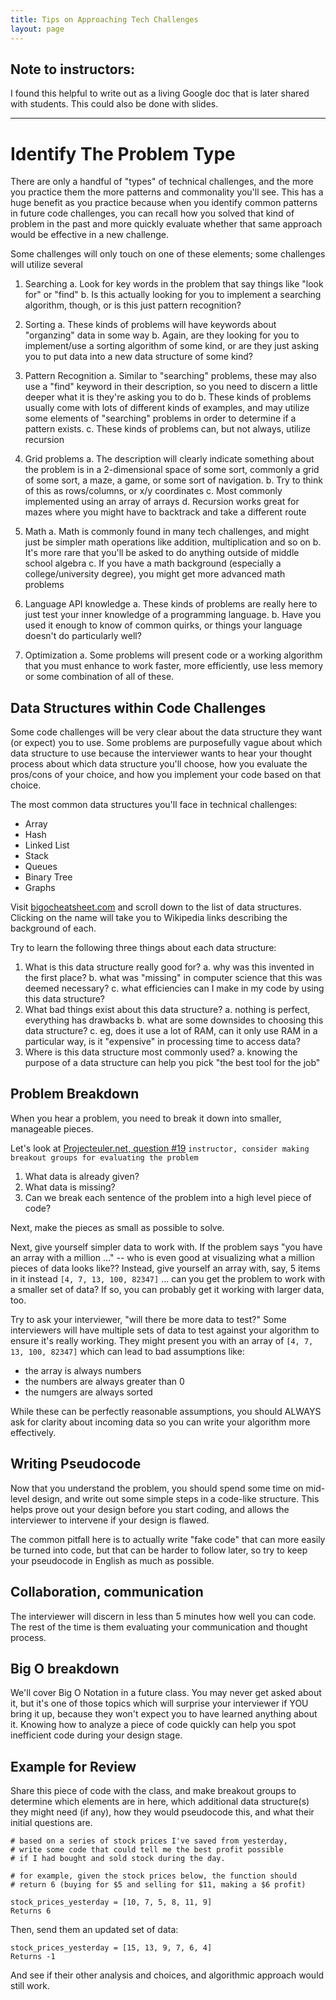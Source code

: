 ```yaml
---
title: Tips on Approaching Tech Challenges
layout: page
---
```


## Note to instructors:

I found this helpful to write out as a living Google doc that is later shared with students. This could also be done with slides.

---

# Identify The Problem Type

There are only a handful of "types" of technical challenges, and the more you practice them the more patterns and commonality you'll see. This has a huge benefit as you practice because when you identify common patterns in future code challenges, you can recall how you solved that kind of problem in the past and more quickly evaluate whether that same approach would be effective in a new challenge.

Some challenges will only touch on one of these elements; some challenges will utilize several

1. Searching
  a. Look for key words in the problem that say things like "look for" or "find"
  b. Is this actually looking for you to implement a searching algorithm, though, or is this just pattern recognition?
  
2. Sorting
  a. These kinds of problems will have keywords about "organzing" data in some way
  b. Again, are they looking for you to implement/use a sorting algorithm of some kind, or are they just asking you to put data into a new data structure of some kind?

3. Pattern Recognition
  a. Similar to "searching" problems, these may also use a "find" keyword in their description, so you need to discern a little deeper what it is they're asking you to do
  b. These kinds of problems usually come with lots of different kinds of examples, and may utilize some elements of "searching" problems in order to determine if a pattern exists.
  c. These kinds of problems can, but not always, utilize recursion
  
4. Grid problems
  a. The description will clearly indicate something about the problem is in a 2-dimensional space of some sort, commonly a grid of some sort, a maze, a game, or some sort of navigation.
  b. Try to think of this as rows/columns, or x/y coordinates
  c. Most commonly implemented using an array of arrays
  d. Recursion works great for mazes where you might have to backtrack and take a different route

5. Math
  a. Math is commonly found in many tech challenges, and might just be simpler math operations like addition, multiplication and so on
  b. It's more rare that you'll be asked to do anything outside of middle school algebra
  c. If you have a math background (especially a college/university degree), you might get more advanced math problems
  
6. Language API knowledge
  a. These kinds of problems are really here to just test your inner knowledge of a programming language.
  b. Have you used it enough to know of common quirks, or things your language doesn't do particularly well?
  
7. Optimization
  a. Some problems will present code or a working algorithm that you must enhance to work faster, more efficiently, use less memory or some combination of all of these.
  

## Data Structures within Code Challenges

Some code challenges will be very clear about the data structure they want (or expect) you to use. Some problems are purposefully vague about which data structure to use because the interviewer wants to hear your thought process about which data structure you'll choose, how you evaluate the pros/cons of your choice, and how you implement your code based on that choice.

The most common data structures you'll face in technical challenges:

- Array
- Hash
- Linked List
- Stack
- Queues
- Binary Tree
- Graphs

Visit [bigocheatsheet.com](https://bigocheatsheet.com) and scroll down to the list of data structures. Clicking on the name will take you to Wikipedia links describing the background of each.

Try to learn the following three things about each data structure:

1. What is this data structure really good for?
  a. why was this invented in the first place?
  b. what was "missing" in computer science that this was deemed necessary?
  c. what efficiencies can I make in my code by using this data structure?
2. What bad things exist about this data structure?
  a. nothing is perfect, everything has drawbacks
  b. what are some downsides to choosing this data structure?
  c. eg, does it use a lot of RAM, can it only use RAM in a particular way, is it "expensive" in processing time to access data?
3. Where is this data structure most commonly used?
  a. knowing the purpose of a data structure can help you pick "the best tool for the job"
  

## Problem Breakdown

When you hear a problem, you need to break it down into smaller, manageable pieces.

Let's look at [Projecteuler.net, question #19](https://projecteuler.net/problem=19)
`instructor, consider making breakout groups for evaluating the problem`

1. What data is already given?
2. What data is missing?
3. Can we break each sentence of the problem into a high level piece of code?

Next, make the pieces as small as possible to solve.

Next, give yourself simpler data to work with. If the problem says "you have an array with a million ..." -- who is even good at visualizing what a million pieces of data looks like?? Instead, give yourself an array with, say, 5 items in it instead `[4, 7, 13, 100, 82347]` ... can you get the problem to work with a smaller set of data? If so, you can probably get it working with larger data, too.

Try to ask your interviewer, "will there be more data to test?" Some interviewers will have multiple sets of data to test against your algorithm to ensure it's really working. They might present you with an array of `[4, 7, 13, 100, 82347]` which can lead to bad assumptions like:

- the array is always numbers
- the numbers are always greater than 0
- the numgers are always sorted

While these can be perfectly reasonable assumptions, you should ALWAYS ask for clarity about incoming data so you can write your algorithm more effectively.


## Writing Pseudocode

Now that you understand the problem, you should spend some time on mid-level design, and write out some simple steps in a code-like structure. This helps prove out your design before you start coding, and allows the interviewer to intervene if your design is flawed.

The common pitfall here is to actually write "fake code" that can more easily be turned into code, but that can be harder to follow later, so try to keep your pseudocode in English as much as possible.


## Collaboration, communication

The interviewer will discern in less than 5 minutes how well you can code. The rest of the time is them evaluating your communication and thought process.

## Big O breakdown

We'll cover Big O Notation in a future class. You may never get asked about it, but it's one of those topics which will surprise your interviewer if YOU bring it up, because they won't expect you to have learned anything about it. Knowing how to analyze a piece of code quickly can help you spot inefficient code during your design stage.

## Example for Review

Share this piece of code with the class, and make breakout groups to determine which elements are in here, which additional data structure(s) they might need (if any), how they would pseudocode this, and what their initial questions are.
```
# based on a series of stock prices I've saved from yesterday,
# write some code that could tell me the best profit possible
# if I had bought and sold stock during the day.

# for example, given the stock prices below, the function should
# return 6 (buying for $5 and selling for $11, making a $6 profit)

stock_prices_yesterday = [10, 7, 5, 8, 11, 9]
Returns 6
```

Then, send them an updated set of data:
```
stock_prices_yesterday = [15, 13, 9, 7, 6, 4]
Returns -1
```

And see if their other analysis and choices, and algorithmic approach would still work.
